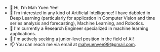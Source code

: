 - 👋 Hi, I’m Mah Yuen Yee!
- 👀 I’m interested in any kind of Artificial Intelligence! I have dabbled in Deep Learning (particularly for application in Computer Vision and time series analysis and forecasting), Machine Learning, and Robotics.
- 🌱 I'm currently a Research Engineer specialized in machine learning applications.
- 💞️ I'm actively seeking a junior-level position in the field of AI!
- 📫 You can reach me via email at mahyuenyee99@gmail.com.

<!---
MYY99/MYY99 is a ✨ special ✨ repository because its `README.md` (this file) appears on your GitHub profile.
You can click the Preview link to take a look at your changes.
--->
